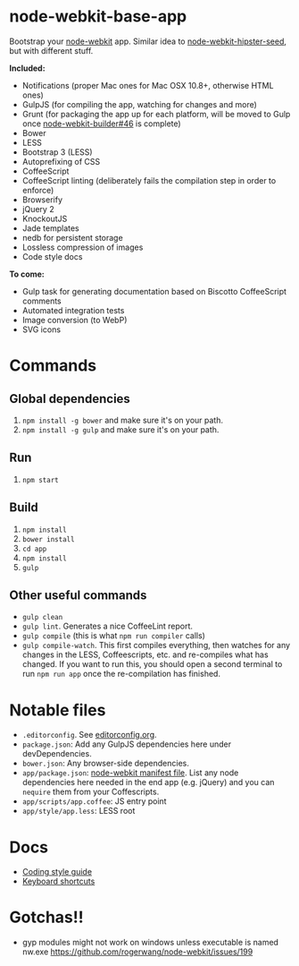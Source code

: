 node-webkit-base-app
========================

Bootstrap your [node-webkit](https://github.com/rogerwang/node-webkit) app. Similar idea to [node-webkit-hipster-seed](https://github.com/Anonyfox/node-webkit-hipster-seed), but with different stuff.

**Included:**

- Notifications (proper Mac ones for Mac OSX 10.8+, otherwise HTML ones)
- GulpJS (for compiling the app, watching for changes and more)
- Grunt (for packaging the app up for each platform, will be moved to Gulp once [node-webkit-builder#46](https://github.com/mllrsohn/grunt-node-webkit-builder/issues/46) is complete)
- Bower
- LESS
- Bootstrap 3 (LESS)
- Autoprefixing of CSS
- CoffeeScript
- CoffeeScript linting (deliberately fails the compilation step in order to enforce)
- Browserify
- jQuery 2
- KnockoutJS
- Jade templates
- nedb for persistent storage
- Lossless compression of images
- Code style docs

**To come:**

- Gulp task for generating documentation based on Biscotto CoffeeScript comments
- Automated integration tests
- Image conversion (to WebP)
- SVG icons


# Commands

## Global dependencies
1. `npm install -g bower` and make sure it's on your path.
2. `npm install -g gulp` and make sure it's on your path.

## Run

1. `npm start`

## Build

1. `npm install`
2. `bower install`
3. `cd app`
4. `npm install`
5. `gulp`

## Other useful commands

- `gulp clean` 
- `gulp lint`. Generates a nice CoffeeLint report.
- `gulp compile` (this is what `npm run compiler` calls)
- `gulp compile-watch`. This first compiles everything, then watches for any changes in the LESS, Coffeescripts, etc. and re-compiles what has changed. If you want to run this, you should open a second terminal to run `npm run app` once the re-compilation has finished.

# Notable files

- `.editorconfig`. See [editorconfig.org](http://editorconfig.org/).
- `package.json`: Add any GulpJS dependencies here under devDependencies.
- `bower.json`: Any browser-side dependencies.
- `app/package.json`: [node-webkit manifest file](https://github.com/rogerwang/node-webkit/wiki/Manifest-format). List any node dependencies here needed in the end app (e.g. jQuery) and you can `nequire` them from your Coffescripts.
- `app/scripts/app.coffee`: JS entry point
- `app/style/app.less`: LESS root

# Docs

- [Coding style guide](docs/code-style.md)
- [Keyboard shortcuts](docs/keyboard-shortcuts.md)

# Gotchas!!

- gyp modules might not work on windows unless executable is named nw.exe https://github.com/rogerwang/node-webkit/issues/199

